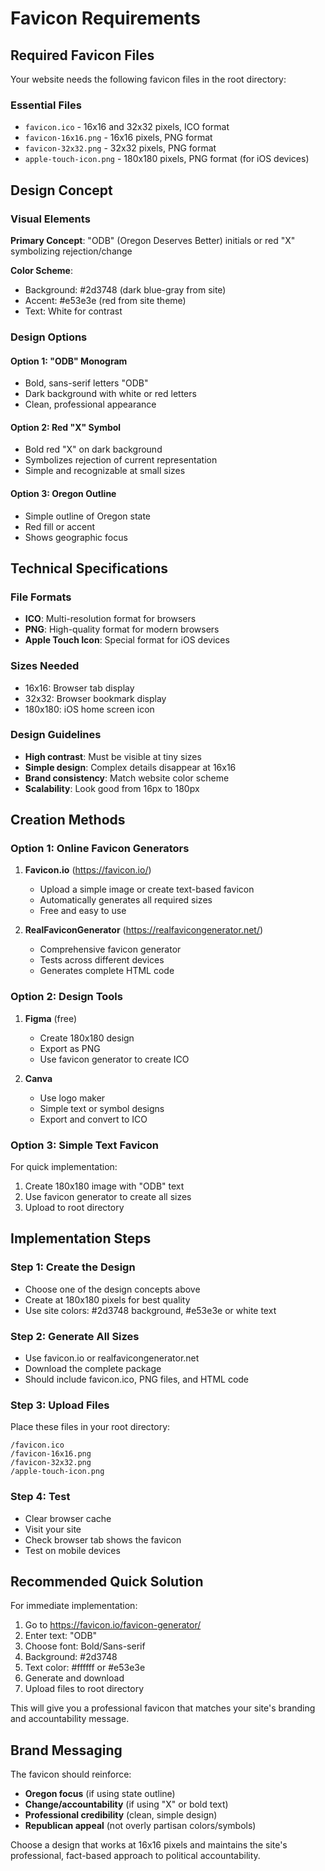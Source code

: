 # Favicon Requirements

## Required Favicon Files

Your website needs the following favicon files in the root directory:

### Essential Files
- `favicon.ico` - 16x16 and 32x32 pixels, ICO format
- `favicon-16x16.png` - 16x16 pixels, PNG format  
- `favicon-32x32.png` - 32x32 pixels, PNG format
- `apple-touch-icon.png` - 180x180 pixels, PNG format (for iOS devices)

## Design Concept

### Visual Elements
**Primary Concept**: "ODB" (Oregon Deserves Better) initials or red "X" symbolizing rejection/change

**Color Scheme**:
- Background: #2d3748 (dark blue-gray from site)
- Accent: #e53e3e (red from site theme)
- Text: White for contrast

### Design Options

#### Option 1: "ODB" Monogram
- Bold, sans-serif letters "ODB"
- Dark background with white or red letters
- Clean, professional appearance

#### Option 2: Red "X" Symbol
- Bold red "X" on dark background
- Symbolizes rejection of current representation
- Simple and recognizable at small sizes

#### Option 3: Oregon Outline
- Simple outline of Oregon state
- Red fill or accent
- Shows geographic focus

## Technical Specifications

### File Formats
- **ICO**: Multi-resolution format for browsers
- **PNG**: High-quality format for modern browsers
- **Apple Touch Icon**: Special format for iOS devices

### Sizes Needed
- 16x16: Browser tab display
- 32x32: Browser bookmark display
- 180x180: iOS home screen icon

### Design Guidelines
- **High contrast**: Must be visible at tiny sizes
- **Simple design**: Complex details disappear at 16x16
- **Brand consistency**: Match website color scheme
- **Scalability**: Look good from 16px to 180px

## Creation Methods

### Option 1: Online Favicon Generators
1. **Favicon.io** (https://favicon.io/)
   - Upload a simple image or create text-based favicon
   - Automatically generates all required sizes
   - Free and easy to use

2. **RealFaviconGenerator** (https://realfavicongenerator.net/)
   - Comprehensive favicon generator
   - Tests across different devices
   - Generates complete HTML code

### Option 2: Design Tools
1. **Figma** (free)
   - Create 180x180 design
   - Export as PNG
   - Use favicon generator to create ICO

2. **Canva** 
   - Use logo maker
   - Simple text or symbol designs
   - Export and convert to ICO

### Option 3: Simple Text Favicon
For quick implementation:
1. Create 180x180 image with "ODB" text
2. Use favicon generator to create all sizes
3. Upload to root directory

## Implementation Steps

### Step 1: Create the Design
- Choose one of the design concepts above
- Create at 180x180 pixels for best quality
- Use site colors: #2d3748 background, #e53e3e or white text

### Step 2: Generate All Sizes
- Use favicon.io or realfavicongenerator.net
- Download the complete package
- Should include favicon.ico, PNG files, and HTML code

### Step 3: Upload Files
Place these files in your root directory:
```
/favicon.ico
/favicon-16x16.png  
/favicon-32x32.png
/apple-touch-icon.png
```

### Step 4: Test
- Clear browser cache
- Visit your site
- Check browser tab shows the favicon
- Test on mobile devices

## Recommended Quick Solution

For immediate implementation:

1. Go to https://favicon.io/favicon-generator/
2. Enter text: "ODB"
3. Choose font: Bold/Sans-serif
4. Background: #2d3748
5. Text color: #ffffff or #e53e3e
6. Generate and download
7. Upload files to root directory

This will give you a professional favicon that matches your site's branding and accountability message.

## Brand Messaging

The favicon should reinforce:
- **Oregon focus** (if using state outline)
- **Change/accountability** (if using "X" or bold text)
- **Professional credibility** (clean, simple design)
- **Republican appeal** (not overly partisan colors/symbols)

Choose a design that works at 16x16 pixels and maintains the site's professional, fact-based approach to political accountability.
